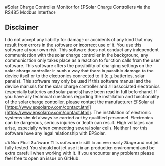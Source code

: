 #Solar Charge Controller Monitor
for EPSolar Charge Controllers via the RS485 Modbus Interface

## Disclaimer
I do not accept any liability for damage or accidents of any kind that may result from errors in the software or incorrect use of it. You use this software at your own risk. 
This software does not conduct any independent communication with the solar charge controller in the background, any communication only takes place as a reaction to function calls from the user software. 
This software offers the possibility of changing settings on the solar charge controller in such a way that there is possible damage to the device itself or to the electronics connected to it (e.g. batteries, solar panels). 
This software may only be used if this software manual and the device manuals for the solar charge controller and all associated electronics (especially batteries and solar panels) have been read in full beforehand. 
If you have any technical questions regarding the installation and functionality of the solar charge controller, please contact the manufacturer EPSolar at [https://www.epsolarpv.com/contact.html](https://www.epsolarpv.com/contact.html). 
The installation of electronic systems should always be carried out by qualified personnel. Electronics can be dangerous, serious injuries or death can result. High voltages can arise, especially when connecting several solar cells. 
Neither I nor this software have any legal relationship with EPSolar.

##Non Final Software
This software is still in an very early Stage and not jet fully tested. You should not jet use it in an production environment and be extra carefull when working with it.
If you encounter any problems please feel free to open an issue on GitHub.